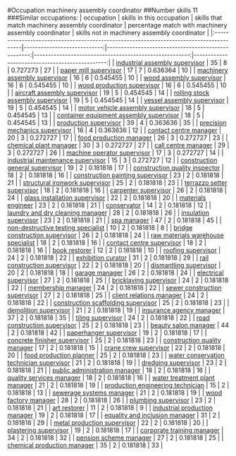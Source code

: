 #Occupation machinery assembly coordinator
##Number skills 11
###Similar occupations:
| occupation                                                                              |   skills in this occupation |   skills that match machinery assembly coordinator |   percentage match with machinery assembly coordinator |   skills not in machinery assembly coordinator |
|:----------------------------------------------------------------------------------------|----------------------------:|---------------------------------------------------:|-------------------------------------------------------:|-----------------------------------------------:|
| [industrial assembly supervisor](industrial_assembly_supervisor.md)                     |                          35 |                                                  8 |                                               0.727273 |                                             27 |
| [paper mill supervisor](paper_mill_supervisor.md)                                       |                          17 |                                                  7 |                                               0.636364 |                                             10 |
| [machinery assembly supervisor](machinery_assembly_supervisor.md)                       |                          16 |                                                  6 |                                               0.545455 |                                             10 |
| [wood assembly supervisor](wood_assembly_supervisor.md)                                 |                          16 |                                                  6 |                                               0.545455 |                                             10 |
| [wood production supervisor](wood_production_supervisor.md)                             |                          16 |                                                  6 |                                               0.545455 |                                             10 |
| [aircraft assembly supervisor](aircraft_assembly_supervisor.md)                         |                          19 |                                                  5 |                                               0.454545 |                                             14 |
| [rolling stock assembly supervisor](rolling_stock_assembly_supervisor.md)               |                          19 |                                                  5 |                                               0.454545 |                                             14 |
| [vessel assembly supervisor](vessel_assembly_supervisor.md)                             |                          19 |                                                  5 |                                               0.454545 |                                             14 |
| [motor vehicle assembly supervisor](motor_vehicle_assembly_supervisor.md)               |                          18 |                                                  5 |                                               0.454545 |                                             13 |
| [container equipment assembly supervisor](container_equipment_assembly_supervisor.md)   |                          18 |                                                  5 |                                               0.454545 |                                             13 |
| [production supervisor](production_supervisor.md)                                       |                          39 |                                                  4 |                                               0.363636 |                                             35 |
| [precision mechanics supervisor](precision_mechanics_supervisor.md)                     |                          16 |                                                  4 |                                               0.363636 |                                             12 |
| [contact centre manager](contact_centre_manager.md)                                     |                          20 |                                                  3 |                                               0.272727 |                                             17 |
| [food production manager](food_production_manager.md)                                   |                          26 |                                                  3 |                                               0.272727 |                                             23 |
| [chemical plant manager](chemical_plant_manager.md)                                     |                          30 |                                                  3 |                                               0.272727 |                                             27 |
| [call centre manager](call_centre_manager.md)                                           |                          29 |                                                  3 |                                               0.272727 |                                             26 |
| [machine operator supervisor](machine_operator_supervisor.md)                           |                          17 |                                                  3 |                                               0.272727 |                                             14 |
| [industrial maintenance supervisor](industrial_maintenance_supervisor.md)               |                          15 |                                                  3 |                                               0.272727 |                                             12 |
| [construction general supervisor](construction_general_supervisor.md)                   |                          19 |                                                  2 |                                               0.181818 |                                             17 |
| [construction quality inspector](construction_quality_inspector.md)                     |                          18 |                                                  2 |                                               0.181818 |                                             16 |
| [construction painting supervisor](construction_painting_supervisor.md)                 |                          23 |                                                  2 |                                               0.181818 |                                             21 |
| [structural ironwork supervisor](structural_ironwork_supervisor.md)                     |                          25 |                                                  2 |                                               0.181818 |                                             23 |
| [terrazzo setter supervisor](terrazzo_setter_supervisor.md)                             |                          18 |                                                  2 |                                               0.181818 |                                             16 |
| [carpenter supervisor](carpenter_supervisor.md)                                         |                          26 |                                                  2 |                                               0.181818 |                                             24 |
| [glass installation supervisor](glass_installation_supervisor.md)                       |                          22 |                                                  2 |                                               0.181818 |                                             20 |
| [materials engineer](materials_engineer.md)                                             |                          23 |                                                  2 |                                               0.181818 |                                             21 |
| [conservator](conservator.md)                                                           |                          14 |                                                  2 |                                               0.181818 |                                             12 |
| [laundry and dry cleaning manager](laundry_and_dry_cleaning_manager.md)                 |                          28 |                                                  2 |                                               0.181818 |                                             26 |
| [insulation supervisor](insulation_supervisor.md)                                       |                          23 |                                                  2 |                                               0.181818 |                                             21 |
| [spa manager](spa_manager.md)                                                           |                          47 |                                                  2 |                                               0.181818 |                                             45 |
| [non-destructive testing specialist](non-destructive_testing_specialist.md)             |                          10 |                                                  2 |                                               0.181818 |                                              8 |
| [bridge construction supervisor](bridge_construction_supervisor.md)                     |                          26 |                                                  2 |                                               0.181818 |                                             24 |
| [raw materials warehouse specialist](raw_materials_warehouse_specialist.md)             |                          18 |                                                  2 |                                               0.181818 |                                             16 |
| [contact centre supervisor](contact_centre_supervisor.md)                               |                          18 |                                                  2 |                                               0.181818 |                                             16 |
| [book restorer](book_restorer.md)                                                       |                          12 |                                                  2 |                                               0.181818 |                                             10 |
| [roofing supervisor](roofing_supervisor.md)                                             |                          24 |                                                  2 |                                               0.181818 |                                             22 |
| [exhibition curator](exhibition_curator.md)                                             |                          31 |                                                  2 |                                               0.181818 |                                             29 |
| [rail construction supervisor](rail_construction_supervisor.md)                         |                          22 |                                                  2 |                                               0.181818 |                                             20 |
| [dismantling supervisor](dismantling_supervisor.md)                                     |                          20 |                                                  2 |                                               0.181818 |                                             18 |
| [garage manager](garage_manager.md)                                                     |                          26 |                                                  2 |                                               0.181818 |                                             24 |
| [electrical supervisor](electrical_supervisor.md)                                       |                          27 |                                                  2 |                                               0.181818 |                                             25 |
| [bricklaying supervisor](bricklaying_supervisor.md)                                     |                          24 |                                                  2 |                                               0.181818 |                                             22 |
| [membership manager](membership_manager.md)                                             |                          24 |                                                  2 |                                               0.181818 |                                             22 |
| [sewer construction supervisor](sewer_construction_supervisor.md)                       |                          27 |                                                  2 |                                               0.181818 |                                             25 |
| [client relations manager](client_relations_manager.md)                                 |                          24 |                                                  2 |                                               0.181818 |                                             22 |
| [construction scaffolding supervisor](construction_scaffolding_supervisor.md)           |                          25 |                                                  2 |                                               0.181818 |                                             23 |
| [demolition supervisor](demolition_supervisor.md)                                       |                          21 |                                                  2 |                                               0.181818 |                                             19 |
| [insurance agency manager](insurance_agency_manager.md)                                 |                          37 |                                                  2 |                                               0.181818 |                                             35 |
| [tiling supervisor](tiling_supervisor.md)                                               |                          24 |                                                  2 |                                               0.181818 |                                             22 |
| [road construction supervisor](road_construction_supervisor.md)                         |                          25 |                                                  2 |                                               0.181818 |                                             23 |
| [beauty salon manager](beauty_salon_manager.md)                                         |                          44 |                                                  2 |                                               0.181818 |                                             42 |
| [paperhanger supervisor](paperhanger_supervisor.md)                                     |                          19 |                                                  2 |                                               0.181818 |                                             17 |
| [concrete finisher supervisor](concrete_finisher_supervisor.md)                         |                          25 |                                                  2 |                                               0.181818 |                                             23 |
| [construction quality manager](construction_quality_manager.md)                         |                          17 |                                                  2 |                                               0.181818 |                                             15 |
| [crane crew supervisor](crane_crew_supervisor.md)                                       |                          22 |                                                  2 |                                               0.181818 |                                             20 |
| [food production planner](food_production_planner.md)                                   |                          25 |                                                  2 |                                               0.181818 |                                             23 |
| [water conservation technician supervisor](water_conservation_technician_supervisor.md) |                          21 |                                                  2 |                                               0.181818 |                                             19 |
| [dredging supervisor](dredging_supervisor.md)                                           |                          23 |                                                  2 |                                               0.181818 |                                             21 |
| [public administration manager](public_administration_manager.md)                       |                          18 |                                                  2 |                                               0.181818 |                                             16 |
| [quality services manager](quality_services_manager.md)                                 |                          18 |                                                  2 |                                               0.181818 |                                             16 |
| [water treatment plant manager](water_treatment_plant_manager.md)                       |                          21 |                                                  2 |                                               0.181818 |                                             19 |
| [production engineering technician](production_engineering_technician.md)               |                          15 |                                                  2 |                                               0.181818 |                                             13 |
| [sewerage systems manager](sewerage_systems_manager.md)                                 |                          21 |                                                  2 |                                               0.181818 |                                             19 |
| [wood factory manager](wood_factory_manager.md)                                         |                          28 |                                                  2 |                                               0.181818 |                                             26 |
| [plumbing supervisor](plumbing_supervisor.md)                                           |                          23 |                                                  2 |                                               0.181818 |                                             21 |
| [art restorer](art_restorer.md)                                                         |                          11 |                                                  2 |                                               0.181818 |                                              9 |
| [industrial production manager](industrial_production_manager.md)                       |                          19 |                                                  2 |                                               0.181818 |                                             17 |
| [equality and inclusion manager](equality_and_inclusion_manager.md)                     |                          31 |                                                  2 |                                               0.181818 |                                             29 |
| [metal production supervisor](metal_production_supervisor.md)                           |                          22 |                                                  2 |                                               0.181818 |                                             20 |
| [plastering supervisor](plastering_supervisor.md)                                       |                          19 |                                                  2 |                                               0.181818 |                                             17 |
| [corporate training manager](corporate_training_manager.md)                             |                          34 |                                                  2 |                                               0.181818 |                                             32 |
| [pension scheme manager](pension_scheme_manager.md)                                     |                          27 |                                                  2 |                                               0.181818 |                                             25 |
| [chemical production manager](chemical_production_manager.md)                           |                          35 |                                                  2 |                                               0.181818 |                                             33 |
